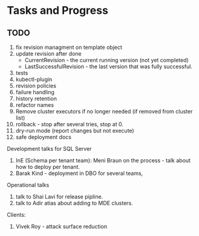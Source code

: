 # Tasks and Progress

## TODO

1. fix revision managment on template object  
1. update revision after done  
    - CurrentRevision - the current running version (not yet completed)  
    - LastSuccessfulRevision - the last version that was fully successful.  
1. tests
1. kubectl-plugin
1. revision policies
1. failure handling
1. history retention
1. refactor names
1. Remove cluster executors if no longer needed (if removed from cluster list)
1. rollback - stop after several tries, stop at 0.
1. dry-run mode (report changes but not execute)
1. safe deployment docs

Development talks for SQL Server

1. InE (Schema per tenant team): Meni Braun on the process - talk about how to deploy per tenant.
1. Barak Kind - deployment in DBO for several teams,

Operational talks

1. talk to Shai Lavi for release pipline.
1. talk to Adir atias about adding to MDE clusters.

Clients:

1. Vivek Roy - attack surface reduction
